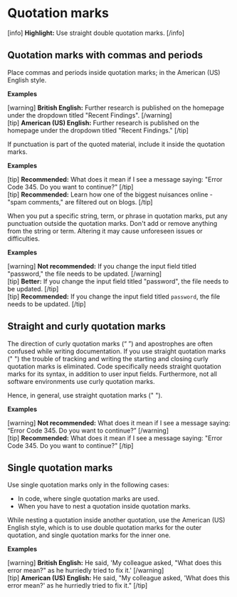 # Quotation marks

[info] **Highlight:** Use straight double quotation marks. [/info]

## Quotation marks with commas and periods

Place commas and periods inside quotation marks; in the American (US) English style.

**Examples**  

[warning] **British English:** Further research is published on the homepage under the dropdown titled "Recent Findings".  [/warning]  
[tip] **American (US) English:** Further research is published on the homepage under the dropdown titled "Recent Findings." [/tip]  

If punctuation is part of the quoted material, include it inside the quotation marks.

**Examples**  

[tip] **Recommended:** What does it mean if I see a message saying: "Error Code 345. Do you want to continue?" [/tip]  
[tip] **Recommended:** Learn how one of the biggest nuisances online - "spam comments," are filtered out on blogs. [/tip]  

When you put a specific string, term, or phrase in quotation marks, put any punctuation outside the quotation marks. Don't add or remove anything from the string or term. Altering it may cause unforeseen issues or difficulties.

**Examples**  

[warning] **Not recommended:** If you change the input field titled "password," the file needs to be updated.  [/warning]  
[tip] **Better:** If you change the input field titled "password", the file needs to be updated. [/tip]  
[tip] **Recommended:** If you change the input field titled `password`, the file needs to be updated. [/tip]  

## Straight and curly quotation marks

The direction of curly quotation marks (“ ”) and apostrophes are often confused while writing documentation. If you use straight quotation marks (" ") the trouble of tracking and writing the starting and closing curly quotation marks is eliminated. Code specifically needs straight quotation marks for its syntax, in addition to user input fields. Furthermore, not all software environments use curly quotation marks.

Hence, in general, use straight quotation marks (" ").

**Examples**  

[warning] **Not recommended:** What does it mean if I see a message saying: “Error Code 345. Do you want to continue?” [/warning]  
[tip] **Recommended:** What does it mean if I see a message saying: "Error Code 345. Do you want to continue?" [/tip]  

## Single quotation marks

Use single quotation marks only in the following cases:
- In code, where single quotation marks are used.
- When you have to nest a quotation inside quotation marks.

While nesting a quotation inside another quotation, use the American (US) English style, which is to use double quotation marks for the outer quotation, and single quotation marks for the inner one.

**Examples**  

[warning] **British English:** He said, 'My colleague asked, "What does this error mean?" as he hurriedly tried to fix it.' [/warning]  
[tip] **American (US) English:** He said, "My colleague asked, 'What does this error mean?' as he hurriedly tried to fix it." [/tip]  
